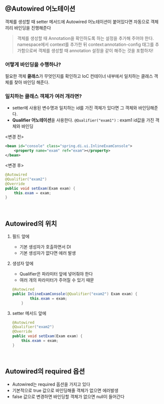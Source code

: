 ## @Autowired 어노테이션

객체를 생성할 때 setter 메서드에 Autowired 어노테이션이 붙어있다면 자동으로 객체끼리 바인딩을 진행해준다

> 객체를 생성할 때 Annotation을 확인하도록 하는 설정을 추가해 주어야 한다. namespace에서 context를 추가한 뒤 context:annotation-config 태그를 추가함으로써 객체를 생성할 때 annotation 설정을 같이 해주는 것을 포함하자!

### 어떻게 바인딩을 수행하나?

필요한 객체 **클래스**가 무엇인지를 확인하고 IoC 컨테이너 내부에서 일치하는 클래스 객체를 찾아 바인딩 해준다.

### 일치하는 클래스 객체가 여러 개라면?

- setter에 사용된 변수명과 일치하는 id를 가진 객체가 있다면 그 객체와 바인딩해준다.
- **Qualifier 어노테이션**을 사용한다. `@Qualifier("exam1")` : exam1 id값을 가진 객체와 바인딩

<변경 전>

```xml
<bean id="console" class="spring.di.ui.InlineExamConsole">
	<property name="exam" ref="exam"></property>
</bean>
```

<변경 후>

```java
@Autowired
@Qualifier("exam2")
@Override
public void setExam(Exam exam) {
	this.exam = exam;
}
```

<br>

## Autowired의 위치

1. 필드 앞에
    - 기본 생성자가 호출하면서 DI
    - 기본 생성자가 없다면 에러 발생
2. 생성자 앞에
    - Qualifier은 파라미터 앞에 넣어줘야 한다
    - 여러 개의 파라미터가 주어질 수 있기 때문

    ```java
    @Autowired
    public InlineExamConsole(@Qualifier("exam2") Exam exam) {
    		this.exam = exam;
    	}
    ```
 
3. setter 메서드 앞에

    ```java
    @Autowired
    @Qualifier("exam2")
    @Override
    public void setExam(Exam exam) {
    	this.exam = exam;
    }
    ```

<br>

## Autowired의 required 옵션

- Autowired는 required 옵션을 가지고 있다
- 기본적으로 true 값으로 바인딩해줄 객체가 없으면 에러발생
- false 값으로 변경하면 바인딩할 객체가 없으면 null이 들어간다